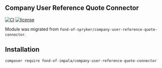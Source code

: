 ## Company User Reference Quote Connector
[![CI](https://github.com/fond-of-impala/company-user-reference-quote-connector/actions/workflows/main.yml/badge.svg)](https://github.com/fond-of-impala/company-user-reference-quote-connector/actions/workflows/main.yml)
[![license](https://img.shields.io/github/license/fond-of-impala/company-user-reference-quote-connector.svg)](https://packagist.org/packages/fond-of-impala/company-user-reference-quote-connector)

Module was migrated from `fond-of-spryker/company-user-reference-quote-connector`.

## Installation

```
composer require fond-of-impala/company-user-reference-quote-connector
```
